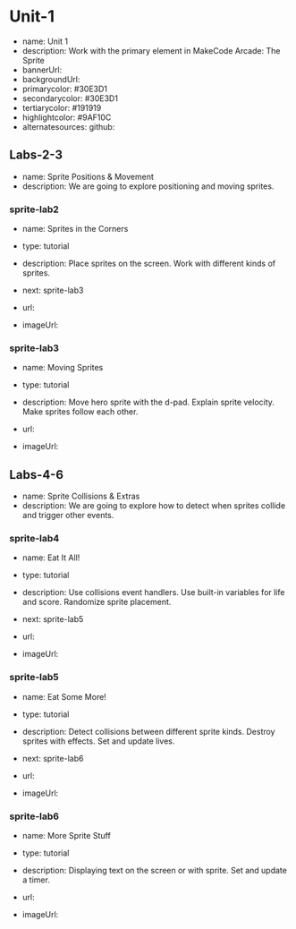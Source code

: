 # Unit-1
* name: Unit 1
* description: Work with the primary element in MakeCode Arcade: The Sprite
* bannerUrl:
* backgroundUrl:
* primarycolor: #30E3D1
* secondarycolor: #30E3D1
* tertiarycolor: #191919
* highlightcolor: #9AF10C
* alternatesources: github:

## Labs-2-3
* name: Sprite Positions & Movement
* description: We are going to explore positioning and moving sprites.

### sprite-lab2

* name: Sprites in the Corners
* type: tutorial
* description: Place sprites on the screen. Work with different kinds of sprites.
* next: sprite-lab3

* url: 
* imageUrl:

### sprite-lab3

* name: Moving Sprites
* type: tutorial
* description: Move hero sprite with the d-pad. Explain sprite velocity. Make sprites follow each other.

* url: 
* imageUrl:

## Labs-4-6
* name: Sprite Collisions & Extras
* description: We are going to explore how to detect when sprites collide and trigger other events.

### sprite-lab4

* name: Eat It All!
* type: tutorial
* description: Use collisions event handlers. Use built-in variables for life and score. Randomize sprite placement.
* next: sprite-lab5

* url: 
* imageUrl:

### sprite-lab5

* name: Eat Some More!
* type: tutorial
* description: Detect collisions between different sprite kinds. Destroy sprites with effects. Set and update lives. 
* next: sprite-lab6

* url: 
* imageUrl:

### sprite-lab6

* name: More Sprite Stuff
* type: tutorial
* description: Displaying text on the screen or with sprite. Set and update a timer. 

* url: 
* imageUrl: